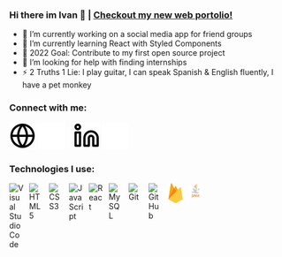 ### Hi there im Ivan 👋 | [Checkout my new web portolio!][website]

- 🔭 I’m currently working on a social media app for friend groups
- 🌱 I’m currently learning React with Styled Components
- 👯 2022 Goal: Contribute to my first open source project
- 🤔 I’m looking for help with finding internships
- ⚡ 2 Truths 1 Lie: I play guitar, I can speak Spanish & English fluently, I have a pet monkey

### Connect with me:
[![website](./img/globe-light.svg)](http://ivanczar.codes#gh-light-mode-only)
[![website](./img/globe-dark.svg)](http://ivanczar.codes#gh-dark-mode-only)
&nbsp;&nbsp;
[![website](./img/linkedin-light.svg)](https://www.linkedin.com/in/ivanczar#gh-light-mode-only)
[![website](./img/linkedin-dark.svg)](https://www.linkedin.com/in/ivanczar#gh-dark-mode-only)
&nbsp;&nbsp;

### Technologies I use:

<img align="left" alt="Visual Studio Code" width="26px" src="https://cdn.jsdelivr.net/gh/devicons/devicon/icons/vscode/vscode-original.svg" style="padding-right:10px;" />
<img align="left" alt="HTML5" width="26px" src="https://cdn.jsdelivr.net/gh/devicons/devicon/icons/html5/html5-original.svg" style="padding-right:10px;" />
<img align="left" alt="CSS3" width="26px" src="https://cdn.jsdelivr.net/gh/devicons/devicon/icons/css3/css3-original.svg" style="padding-right:10px;" />
<img align="left" alt="JavaScript" width="26px" src="https://cdn.jsdelivr.net/gh/devicons/devicon/icons/javascript/javascript-original.svg" style="padding-right:10px;" />
<img align="left" alt="React" width="26px" src="https://cdn.jsdelivr.net/gh/devicons/devicon/icons/react/react-original.svg" style="padding-right:10px;" />
<img align="left" alt="MySQL" width="26px" src="https://cdn.jsdelivr.net/gh/devicons/devicon/icons/mysql/mysql-original.svg" style="padding-right:10px;" />
<img align="left" alt="Git" width="26px" src="https://cdn.jsdelivr.net/gh/devicons/devicon/icons/git/git-original.svg" style="padding-right:10px;" />
<img align="left" alt="GitHub" width="26px" src="https://user-images.githubusercontent.com/3369400/139447912-e0f43f33-6d9f-45f8-be46-2df5bbc91289.png" style="padding-right:10px;" />
<img align="left" alt="Firebase" width="26px" src="https://github.com/ivanczar/ivanczar/blob/main/img/firebase.svg" style="padding-right:10px;" />
<img align="left" alt="Java" width="26px" src="https://github.com/ivanczar/ivanczar/blob/main/img/java.svg" style="padding-right:10px;" />



[website]: http://ivanczar.codes/
